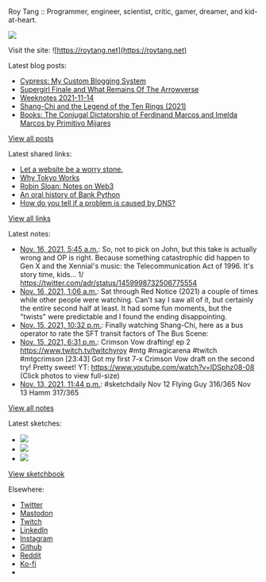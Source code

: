 Roy Tang :: Programmer, engineer, scientist, critic, gamer, dreamer, and kid-at-heart.

![](https://roytang.net/static/img/profile.jpg)

Visit the site: ![https://roytang.net](https://roytang.net)

Latest blog posts:

- [Cypress: My Custom Blogging System](https://roytang.net/2021/11/cypress/)
- [Supergirl Finale and What Remains Of The Arrowverse](https://roytang.net/2021/11/supergirl-finale-arrowverse/)
- [Weeknotes 2021-11-14](https://roytang.net/2021/11/weeknotes-11-14/)
- [Shang-Chi and the Legend of the Ten Rings (2021)](https://roytang.net/2021/11/shang-chi/)
- [Books: The Conjugal Dictatorship of Ferdinand Marcos and Imelda Marcos by Primitivo Mijares](https://roytang.net/2021/11/conjugal-dictatorship/)

[View all posts](https://roytang.net/blog)

Latest shared links:

- [Let a website be a worry stone.](https://roytang.net/2021/11/let-a-website-be-a-worry-stone/)
- [Why Tokyo Works](https://roytang.net/2021/11/why-tokyo-works/)
- [Robin Sloan: Notes on Web3](https://roytang.net/2021/11/10809c364f1dd42fcd491152765e682b/)
- [An oral history of Bank Python](https://roytang.net/2021/11/an-oral-history-of-bank-python/)
- [How do you tell if a problem is caused by DNS?](https://roytang.net/2021/11/how-do-you-tell-if-a-problem-is-caused-by-dns/)

[View all links](https://roytang.net/links)

Latest notes:

- [Nov. 16, 2021, 5:45 a.m.](https://roytang.net/2021/11/1460363252236386305/): So, not to pick on John, but this take is actually wrong and OP is right. Because something catastrophic did happen to Gen X and the Xennial&#x27;s music: the Telecommunication Act of 1996. It&#x27;s story time, kids... 1/ https://twitter.com/adr/status/1459998732506775554
- [Nov. 16, 2021, 1:06 a.m.](https://roytang.net/2021/11/0e58384d44cdcdeb9242e84bf1bfc460/): Sat through Red Notice (2021) a couple of times while other people were watching. Can&#x27;t say I saw all of it, but certainly the entire second half at least. It had some fun moments, but the &quot;twists&quot; were predictable and I found the ending disappointing.
- [Nov. 15, 2021, 10:32 p.m.](https://roytang.net/2021/11/1460254315365371909/): Finally watching Shang-Chi, here as a bus operator to rate the SFT transit factors of The Bus Scene:
- [Nov. 15, 2021, 6:31 p.m.](https://roytang.net/2021/11/1460193829928251392/): Crimson Vow drafting! ep 2 https://www.twitch.tv/twitchyroy #mtg #magicarena #twitch #mtgcrimson [23:43] Got my first 7-x Crimson Vow draft on the second try! Pretty sweet! YT: https://www.youtube.com/watch?v=lDSphz08-08 (Click photos to view full-size)
- [Nov. 13, 2021, 11:44 p.m.](https://roytang.net/2021/11/ad2595c7a2c1045bbeb18b82153c9140/): #sketchdaily Nov 12 Flying Guy 316/365 Nov 13 Hamm 317/365

[View all notes](https://roytang.net/notes)

Latest sketches:


- ![](https://roytang.net/media/cache/8c/fe/8cfedbde76d1fc9206fc17c0e3aec461.jpg)
- ![](https://roytang.net/media/cache/4a/7d/4a7dcd5c49b70a225333b7f5ca2ce349.jpg)
- ![](https://roytang.net/media/cache/f7/c4/f7c4ab8cb00af81eed8dc6f4c05a0bd0.jpg)

[View sketchbook](https://roytang.net/albums/sketchbook)


Elsewhere:

- [Twitter](https://twitter.com/roytang)
- [Mastodon](https://mastodon.technology/@roytang)
- [Twitch](https://twitch.tv/twitchyroy)
- [LinkedIn](https://www.linkedin.com/in/roytang)
- [Instagram](https://instagram.com/roytang0400)
- [Github](https://github.com/roytang)
- [Reddit](https://reddit.com/u/hungryroy)
- [Ko-fi](https://ko-fi.com/roytang)
- [](mailto:hello@roytang.net)